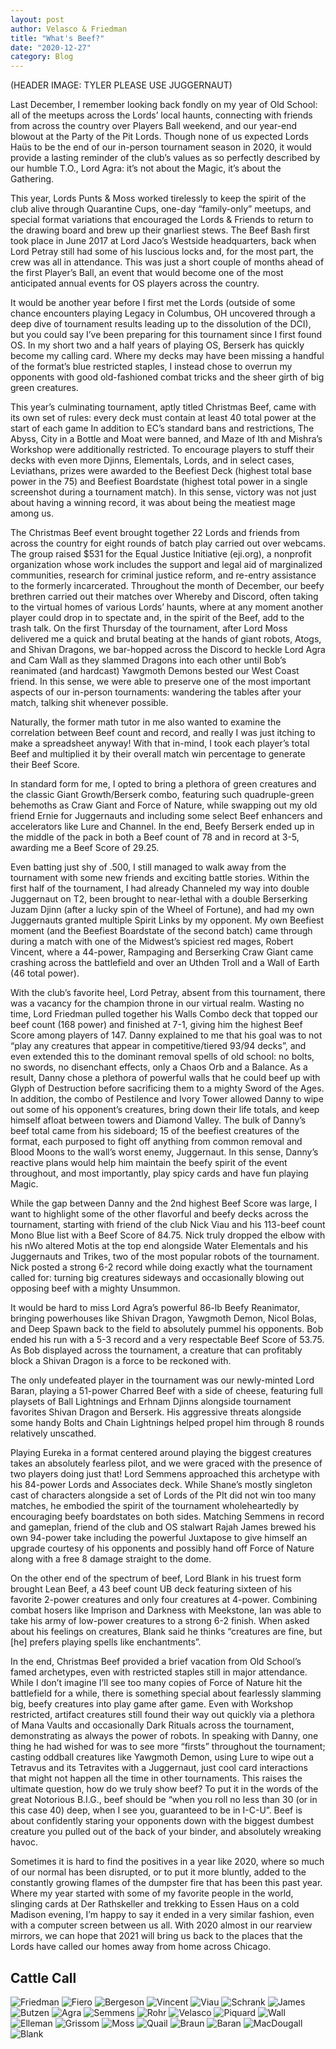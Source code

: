 ```yaml
---
layout: post
author: Velasco & Friedman
title: "What's Beef?"
date: "2020-12-27"
category: Blog
---
```


(HEADER IMAGE: TYLER PLEASE USE JUGGERNAUT)

Last December, I remember looking back fondly on my year of Old School: all of the meetups across the Lords’ local haunts, connecting with friends from across the country over Players Ball weekend, and our year-end blowout at the Party of the Pit Lords. Though none of us expected Lords Haüs to be the end of our in-person tournament season in 2020, it would provide a lasting reminder of the club’s values as so perfectly described by our humble T.O., Lord Agra: it’s not about the Magic, it’s about the Gathering.  

This year, Lords Punts & Moss worked tirelessly to keep the spirit of the club alive through Quarantine Cups, one-day “family-only” meetups, and special format variations that encouraged the Lords & Friends to return to the drawing board and brew up their gnarliest stews. The Beef Bash first took place in June 2017 at Lord Jaco’s Westside headquarters, back when Lord Petray still had some of his luscious locks and, for the most part, the crew was all in attendance. This was just a short couple of months ahead of the first Player’s Ball, an event that would become one of the most anticipated annual events for OS players across the country. 

It would be another year before I first met the Lords (outside of some chance encounters playing Legacy in Columbus, OH uncovered through a deep dive of tournament results leading up to the dissolution of the DCI), but you could say I’ve been preparing for this tournament since I first found OS. In my short two and a half years of playing OS, Berserk has quickly become my calling card. Where my decks may have been missing a handful of the format’s blue restricted staples, I instead chose to overrun my opponents with good old-fashioned combat tricks and the sheer girth of big green creatures. 

This year’s culminating tournament, aptly titled Christmas Beef, came with its own set of rules: every deck must contain at least 40 total power at the start of each game
In addition to EC’s standard bans and restrictions, The Abyss, City in a Bottle and Moat were banned, and Maze of Ith and Mishra’s Workshop were additionally restricted. To encourage players to stuff their decks with even more Djinns, Elementals, Lords, and in select cases, Leviathans, prizes were awarded to the Beefiest Deck (highest total base power in the 75) and Beefiest Boardstate (highest total power in a single screenshot during a tournament match). In this sense, victory was not just about having a winning record, it was about being the meatiest mage among us.

The Christmas Beef event brought together 22 Lords and friends from across the country for eight rounds of batch play carried out over webcams. The group raised $531 for the Equal Justice Initiative (eji.org), a nonprofit organization whose work includes the support and legal aid of marginalized communities, research for criminal justice reform, and re-entry assistance to the formerly incarcerated. Throughout the month of December, our beefy brethren carried out their matches over Whereby and Discord, often taking to the virtual homes of various Lords’ haunts, where at any moment another player could drop in to spectate and, in the spirit of the Beef, add to the trash talk. On the first Thursday of the tournament, after Lord Moss delivered me a quick and brutal beating at the hands of giant robots, Atogs, and Shivan Dragons, we bar-hopped across the Discord to heckle Lord Agra and Cam Wall as they slammed Dragons into each other until Bob’s reanimated (and hardcast) Yawgmoth Demons bested our West Coast friend. In this sense, we were able to preserve one of the most important aspects of our in-person tournaments: wandering the tables after your match, talking shit whenever possible.

Naturally, the former math tutor in me also wanted to examine the correlation between Beef count and record, and really I was just itching to make a spreadsheet anyway! With that in-mind, I took each player’s total Beef and multiplied it by their overall match win percentage to generate their Beef Score. 

In standard form for me, I opted to bring a plethora of green creatures and the classic Giant Growth/Berserk combo, featuring such quadruple-green behemoths as Craw Giant and Force of Nature, while swapping out my old friend Ernie for Juggernauts and including some select Beef enhancers and accelerators like Lure and Channel. In the end, Beefy Berserk ended up in the middle of the pack in both a Beef count of 78 and in record at 3-5, awarding me a Beef Score of 29.25. 

Even batting just shy of .500, I still managed to walk away from the tournament with some new friends and exciting battle stories. Within the first half of the tournament, I had already Channeled my way into double Juggernaut on T2, been brought to near-lethal with a double Berserking Juzam Djinn (after a lucky spin of the Wheel of Fortune), and had my own Juggernauts granted multiple Spirit Links by my opponent. My own Beefiest moment (and the Beefiest Boardstate of the second batch) came through during a match with one of the Midwest’s spiciest red mages, Robert Vincent, where a 44-power, Rampaging and Berserking Craw Giant came crashing across the battlefield and over an Uthden Troll and a Wall of Earth (46 total power).

With the club’s favorite heel, Lord Petray, absent from this tournament, there was a vacancy for the champion throne in our virtual realm. Wasting no time, Lord Friedman pulled together his Walls Combo deck that topped our beef count (168 power) and finished at 7-1, giving him the highest Beef Score among players of 147. Danny explained to me that his goal was to not “play any creatures that appear in competitive/tiered 93/94 decks”, and even extended this to the dominant removal spells of old school: no bolts, no swords, no disenchant effects, only a Chaos Orb and a Balance. As a result, Danny chose a plethora of powerful walls that he could beef up with Glyph of Destruction before sacrificing them to a mighty Sword of the Ages. In addition, the combo of Pestilence and Ivory Tower allowed Danny to wipe out some of his opponent’s creatures, bring down their life totals, and keep himself afloat between towers and Diamond Valley. 
The bulk of Danny’s beef total came from his sideboard; 15 of the beefiest creatures of the format, each purposed to fight off anything from common removal and Blood Moons to the wall’s worst enemy, Juggernaut. In this sense, Danny’s reactive plans would help him maintain the beefy spirit of the event throughout, and most importantly, play spicy cards and have fun playing Magic. 

While the gap between Danny and the 2nd highest Beef Score was large, I want to highlight some of the other flavorful and beefy decks across the tournament, starting with friend of the club Nick Viau and his 113-beef count Mono Blue list with a Beef Score of 84.75. Nick truly dropped the elbow with his nWo altered Motis at the top end alongside Water Elementals and his Juggernauts and Trikes, two of the most popular robots of the tournament. Nick posted a strong 6-2 record while doing exactly what the tournament called for: turning big creatures sideways and occasionally blowing out opposing beef with a mighty Unsummon. 

It would be hard to miss Lord Agra’s powerful 86-lb Beefy Reanimator, bringing powerhouses like Shivan Dragon, Yawgmoth Demon, Nicol Bolas, and Deep Spawn back to the field to absolutely pummel his opponents. Bob ended his run with a 5-3 record and a very respectable Beef Score of 53.75. As Bob displayed across the tournament, a creature that can profitably block a Shivan Dragon is a force to be reckoned with. 

The only undefeated player in the tournament was our newly-minted Lord Baran, playing a 51-power Charred Beef with a side of cheese, featuring full playsets of Ball Lightnings and Erhnam Djinns alongside tournament favorites Shivan Dragon and Berserk. His aggressive threats alongside some handy Bolts and Chain Lightnings helped propel him through 8 rounds relatively unscathed. 

Playing Eureka in a format centered around playing the biggest creatures takes an absolutely fearless pilot, and we were graced with the presence of two players doing just that! Lord Semmens approached this archetype with his 84-power Lords and Associates deck. While Shane’s mostly singleton cast of characters alongside a set of Lords of the PIt did not win too many matches, he embodied the spirit of the tournament wholeheartedly by encouraging beefy boardstates on both sides. Matching Semmens in record and gameplan, friend of the club and OS stalwart Rajah James brewed his own 94-power take including the powerful Juxtapose to give himself an upgrade courtesy of his opponents and possibly hand off Force of Nature along with a free 8 damage straight to the dome. 

On the other end of the spectrum of beef, Lord Blank in his truest form brought Lean Beef, a 43 beef count UB deck featuring sixteen of his favorite 2-power creatures and only four creatures at 4-power. Combining combat hosers like Imprison and Darkness with Meekstone, Ian was able to take his army of low-power creatures to a strong 6-2 finish. When asked about his feelings on creatures, Blank said he thinks “creatures are fine, but [he] prefers playing spells like enchantments”. 

In the end, Christmas Beef provided a brief vacation from Old School’s famed archetypes, even with restricted staples still in major attendance. While I don’t imagine I’ll see too many copies of Force of Nature hit the battlefield for a while, there is something special about fearlessly slamming big, beefy creatures into play game after game. Even with Workshop restricted, artifact creatures still found their way out quickly via a plethora of Mana Vaults and occasionally Dark Rituals across the tournament, demonstrating as always the power of robots. In speaking with Danny, one thing he had wished for was to see more “firsts” throughout the tournament; casting oddball creatures like Yawgmoth Demon, using Lure to wipe out a Tetravus and its Tetravites with a Juggernaut, just cool card interactions that might not happen all the time in other tournaments. This raises the ultimate question, how do we truly show beef? To put it in the words of the great Notorious B.I.G., beef should be “when you roll no less than 30 (or in this case 40) deep, when I see you, guaranteed to be in I-C-U”. Beef is about confidently staring your opponents down with the biggest dumbest creature you pulled out of the back of your binder, and absolutely wreaking havoc. 

Sometimes it is hard to find the positives in a year like 2020, where so much of our normal has been disrupted, or to put it more bluntly, added to the constantly growing flames of the dumpster fire that has been this past year. Where my year started with some of my favorite people in the world, slinging cards at Der Rathskeller and trekking to Essen Haus on a cold Madison evening, I’m happy to say it ended in a very similar fashion, even with a computer screen between us all. With 2020 almost in our rearview mirrors, we can hope that 2021 will bring us back to the places that the Lords have called our homes away from home across Chicago. 


## Cattle Call

![Friedman](/assets/images/2020/ChristmasBeef/01beefmasfriedman.jpg)
![Fiero](/assets/images/2020/ChristmasBeef/02beefmasfiero.jpg)
![Bergeson](/assets/images/2020/ChristmasBeef/03beefmasbergeson.jpg)
![Vincent](/assets/images/2020/ChristmasBeef/04beefmasvincent.jpg)
![Viau](/assets/images/2020/ChristmasBeef/05beefmasviau.jpg)
![Schrank](/assets/images/2020/ChristmasBeef/06beefmasschrank.png)
![James](/assets/images/2020/ChristmasBeef/07beefmasjames.jpg)
![Butzen](/assets/images/2020/ChristmasBeef/08beefmasbutzen.jpg)
![Agra](/assets/images/2020/ChristmasBeef/09beefmasagra.png)
![Semmens](/assets/images/2020/ChristmasBeef/10beefmassemmens.jpg)
![Rohr](/assets/images/2020/ChristmasBeef/11beefmasrohr.jpg)
![Velasco](/assets/images/2020/ChristmasBeef/12beefmasvelasco.jpg)
![Piquard](/assets/images/2020/ChristmasBeef/13beefmaspiquard.jpg)
![Wall](/assets/images/2020/ChristmasBeef/14beefmaswall.jpg)
![Elleman](/assets/images/2020/ChristmasBeef/15beefmaselleman.jpg)
![Grissom](/assets/images/2020/ChristmasBeef/16beefmasgrissom.jpg)
![Moss](/assets/images/2020/ChristmasBeef/17beefmasmoss.jpg)
![Quail](/assets/images/2020/ChristmasBeef/18beefmasquail.jpg)
![Braun](/assets/images/2020/ChristmasBeef/19beefmasbraun.jpg)
![Baran](/assets/images/2020/ChristmasBeef/20beefmasbaran.jpeg)
![MacDougall](/assets/images/2020/ChristmasBeef/21beefmasmacdougall.jpg)
![Blank](/assets/images/2020/ChristmasBeef/22beefmasblank.jpg)
